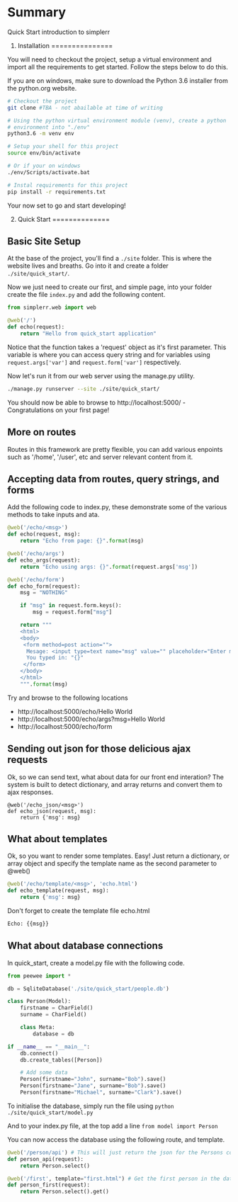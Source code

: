 Summary
=======

Quick Start introduction to simplerr


1. Installation
===============

You will need to checkout the project, setup a virtual environment and import all the requirements to get started. Follow the steps below to do this.

If you are on windows, make sure to download the Python 3.6 installer from the python.org website.

```bash
# Checkout the project
git clone #TBA - not abailable at time of writing

# Using the python virtual environment module (venv), create a python
# environment into "./env"
python3.6 -m venv env

# Setup your shell for this project
source env/bin/activate

# Or if your on windows
./env/Scripts/activate.bat

# Instal requirements for this project
pip install -r requirements.txt
```

Your now set to go and start developing!


2. Quick Start
==============

## Basic Site Setup
At the base of the project, you'll find a `./site` folder. This is where the website lives and breaths. Go into it and create a folder `./site/quick_start/`.

Now we just need to create our first, and simple page, into your folder create the file `index.py` and add the following content.

```python
from simplerr.web import web

@web('/')
def echo(request):
    return "Hello from quick_start application"
```

Notice that the function takes a 'request' object as it's first parameter. This variable is where you can access query string and for variables using `request.args['var']` and `request.form['var']` respectively.


Now let's run it from our web server using the manage.py utility.

```bash
./manage.py runserver --site ./site/quick_start/

```

You should now be able to browse to http://localhost:5000/ - Congratulations on your first page!

## More on routes

Routes in this framework are pretty flexible, you can add various enpoints such as '/home', '/user', etc and server relevant content from it.

## Accepting data from routes, query strings, and forms

Add the following code to index.py, these demonstrate some of the various methods to take inputs and ata.

```python
@web('/echo/<msg>')
def echo(request, msg):
    return "Echo from page: {}".format(msg)

@web('/echo/args')
def echo_args(request):
    return "Echo using args: {}".format(request.args['msg'])

@web('/echo/form')
def echo_form(request):
    msg = "NOTHING"

    if "msg" in request.form.keys():
        msg = request.form["msg"]

    return """
    <html>
    <body>
     <form method=post action="">
      Mesage: <input type=text name="msg" value="" placeholder="Enter msg value"/><input type="submit">
      You typed in: "{}"
     </form>
    </body>
    </html>
    """.format(msg)
```

Try and browse to the following locations

  * http://localhost:5000/echo/Hello World
  * http://localhost:5000/echo/args?msg=Hello World
  * http://localhost:5000/echo/form

## Sending out json for those delicious ajax requests

Ok, so we can send text, what about data for our front end interation? The system is built to detect dictionary, and array returns and convert them to ajax responses.

```
@web('/echo_json/<msg>')
def echo_json(request, msg):
    return {'msg': msg}
```

## What about templates

Ok, so you want to render some templates. Easy! Just return a dictionary, or array object and specify the template name as the second parameter to @web()


```python
@web('/echo/template/<msg>', 'echo.html')
def echo_template(request, msg):
    return {'msg': msg}
```

Don't forget to create the template file echo.html

```html
Echo: {{msg}}
```

## What about database connections

In quick_start, create a model.py file with the following code.

```python
from peewee import *

db = SqliteDatabase('./site/quick_start/people.db')

class Person(Model):
    firstname = CharField()
    surname = CharField()

    class Meta:
        database = db

if __name__ == "__main__":
    db.connect()
    db.create_tables([Person])

    # Add some data
    Person(firstname="John", surname="Bob").save()
    Person(firstname="Jane", surname="Bob").save()
    Person(firstname="Michael", surname="Clark").save()
```

To initialise the database, simply run the file using `python ./site/quick_start/model.py`

And to your index.py file, at the top add a line `from model import Person`

You can now access the database using the following route, and template.

```python
@web('/person/api') # This will just return the json for the Persons collection
def person_api(request):
    return Person.select()

@web('/first', template="first.html") # Get the first person in the database
def person_first(request):
    return Person.select().get()
```
